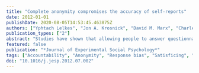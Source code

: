 ```yaml
---
title: "Complete anonymity compromises the accuracy of self-reports"
date: 2012-01-01
publishDate: 2020-08-05T14:53:45.463875Z
authors: ["Yphtach Lelkes", "Jon A. Krosnick", "David M. Marx", "Charles M. Judd", "Bernadette Park"]
publication_types: ["2"]
abstract: "Studies have shown that allowing people to answer questionnaires completely anonymously yields more reports of socially inappropriate attitudes, beliefs, and behaviors, and researchers have often assumed that this is evidence of increased honesty. But such evidence does not demonstrate that reports gathered under completely anonymous conditions are more accurate. Although complete anonymity may decrease a person's motivation to distort reports in socially desirable directions, complete anonymity may also decrease accountability, thereby decreasing motivation to answer thoughtfully and precisely. Three studies reported in this paper demonstrate that allowing college student participants to answer questions completely anonymously sometimes increased reports of socially undesirable attributes, but consistently reduced reporting accuracy and increased survey satisficing. These studies suggest that complete anonymity may compromise measurement accuracy rather than improve it. © 2012."
featured: false
publication: "*Journal of Experimental Social Psychology*"
tags: ["Accountability", "Anonymity", "Response bias", "Satisficing", "Social Desirability", "mypubs"]
doi: "10.1016/j.jesp.2012.07.002"
---
```


